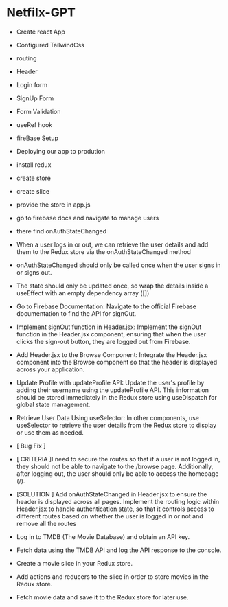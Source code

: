 # Netfilx-GPT

- Create react App
- Configured TailwindCss
- routing
- Header
- Login form
- SignUp Form
- Form Validation
- useRef hook 
- fireBase Setup
- Deploying our app to prodution
- install redux
- create store
- create slice
- provide the store in app.js
- go to firebase docs and navigate to manage users 
- there find onAuthStateChanged
- When a user logs in or out, we can retrieve the user details and add them to the Redux store via the onAuthStateChanged method
- onAuthStateChanged should only be called once when the user signs in or signs out.
- The state should only be updated once, so wrap the details inside a useEffect with an empty dependency array ([])
- Go to Firebase Documentation: Navigate to the official Firebase documentation to find the API for signOut.
-  Implement signOut function in Header.jsx: Implement the signOut function in the Header.jsx component, ensuring that when the user       clicks the sign-out button, they are logged out from Firebase.
- Add Header.jsx to the Browse Component: Integrate the Header.jsx component into the Browse component so that the header is displayed across your application.
- Update Profile with updateProfile API: Update the user's profile by adding their username using the updateProfile API. This information should be stored immediately in the Redux store using useDispatch for global state management.
- Retrieve User Data Using useSelector: In other components, use useSelector to retrieve the user details from the Redux store to display or use them as needed.

- [ Bug Fix ]
- [ CRITERIA ]I need to secure the routes so that if a user is not logged in, they should not be able to navigate to the /browse page. Additionally, after logging out, the user should only be able to access the homepage (/).
- [SOLUTION ] Add onAuthStateChanged in Header.jsx to ensure the header is displayed across all pages. Implement the routing logic within Header.jsx to handle authentication state, so that it controls access to different routes based on whether the user is logged in or not and remove all the routes

- Log in to TMDB (The Movie Database) and obtain an API key.
- Fetch data using the TMDB API and log the API response to the console.
- Create a movie slice in your Redux store.
- Add actions and reducers to the slice in order to store movies in the Redux store.
- Fetch movie data and save it to the Redux store for later use.








